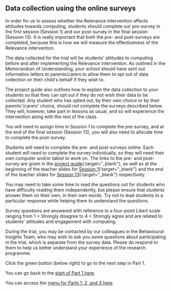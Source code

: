## Data collection using the online surveys

In order for us to assess whether the Relevance intervention affects attitudes towards computing, students should complete our pre-survey in the first session (Session 1) and our post-survey in the final session (Session 13). It is really important that both the pre- and post-surveys are completed, because this is how we will measure the effectiveness of the Relevance intervention.

The data collected for the trial will be students' attitudes to computing before and after implementing the Relevance intervention. As outlined in the Memorandum of Understanding, your school should have sent out information letters to parents/carers to allow them to opt out of data collection on their child's behalf if they wish to.

The project guide also outlines how to explain the data collection to your students so that they can opt out if they do not wish their data to be collected. Any student who has opted out, by their own choice or by their parents'/carers' choice, should not complete the surveys described below. They will, however, take part in lessons as usual, and so will experience the intervention along with the rest of the class.

You will need to assign time in Session 1 to complete the pre-survey, and at the end of the final session (Session 13), you will also need to allocate time to complete the post-survey.
 
Students will need to complete the pre- and post-surveys online. Each student will need to complete the survey individually, so they will need their own computer and/or tablet to work on. The links to the pre- and post-survey are given in the [project guide](https://docs.google.com/document/d/1by0Blwi9Iq2iXvPBdKwuz5ZYqmGdZdb-FR8y5bJGH64){:target="_blank"}, as well as at the beginning of the teacher slides for [Session 1](https://docs.google.com/presentation/d/144Uc-9llYy4LVkKkD0AYTn5ZLM_vWLcPhGiIbuctNXs){:target="_blank"} and the end of the teacher slides for [Session 13](https://docs.google.com/presentation/d/1aowvd6Kt5Togyv1dRLpGjtw1U7ICLNXX_jnPHco2mBc){:target="_blank"} respectively.

You may need to take some time to read the questions out for students who have difficulty reading them independently, but please ensure that students answer them on their own, in their own words. Try not to lead students to a particular response while helping them to understand the questions.

Survey questions are answered with reference to a four-point Likert scale ranging from 1 = Strongly disagree to 4 = Strongly agree and are related to students' attitudes and engagement with computing.

During the trial, you may be contacted by our colleagues in the Behavioural Insights Team, who may wish to ask you some questions about participating in the trial, which is separate from the survey data. Please do respond to them to help us better understand your experience of the research programme.

Click the green button (below right) to go to the next step in Part 1.

You can go back to the [start of Part 1 here](https://projects.raspberrypi.org/en/projects/Year8-RelevanceTraining-Part1-GBICi4).

You can access the [menu for Parts 1, 2, and 3 here](https://projects.raspberrypi.org/en/pathways/year8-relevancetraining-gbici4).
